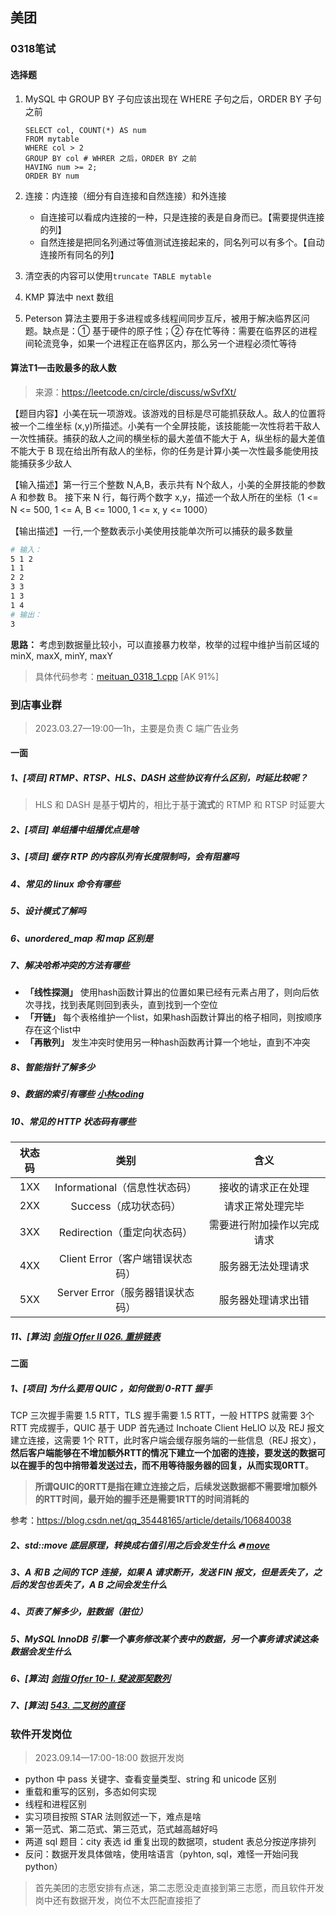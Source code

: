 ## 美团

### 0318笔试

#### 选择题

1. MySQL 中 GROUP BY 子句应该出现在 WHERE 子句之后，ORDER BY 子句之前

   ```mysql
   SELECT col, COUNT(*) AS num
   FROM mytable
   WHERE col > 2
   GROUP BY col # WHRER 之后，ORDER BY 之前
   HAVING num >= 2;
   ORDER BY num 
   ```

2. 连接：内连接（细分有自连接和自然连接）和外连接

   - 自连接可以看成内连接的一种，只是连接的表是自身而已。【需要提供连接的列】
   - 自然连接是把同名列通过等值测试连接起来的，同名列可以有多个。【自动连接所有同名的列】

3. 清空表的内容可以使用`truncate TABLE mytable`
4. KMP 算法中 next 数组
5. Peterson 算法主要用于多进程或多线程间同步互斥，被用于解决临界区问题。缺点是：① 基于硬件的原子性；② 存在忙等待：需要在临界区的进程间轮流竞争，如果一个进程正在临界区内，那么另一个进程必须忙等待



#### 算法T1—击败最多的敌人数

> 来源：https://leetcode.cn/circle/discuss/wSvfXt/

【题目内容】小美在玩一项游戏。该游戏的目标是尽可能抓获敌人。敌人的位置将被一个二维坐标 (x,y)所描述。小美有一个全屏技能，该技能能一次性将若干敌人一次性捕获。捕获的敌人之间的横坐标的最大差值不能大于 A，纵坐标的最大差值不能大于 B 现在给出所有敌人的坐标，你的任务是计算小美一次性最多能使用技能捕获多少敌人

【输入描述】第一行三个整数 N,A,B，表示共有 N个敌人，小美的全屏技能的参数 A 和参数 B。
接下来 N 行，每行两个数字 x,y，描述一个敌人所在的坐标（1 <= N <= 500, 1 <= A, B <= 1000, 1 <= x, y <= 1000）

【输出描述】一行,一个整数表示小美使用技能单次所可以捕获的最多数量

```bash
# 输入：
5 1 2
1 1
2 2
3 3
1 3
1 4
# 输出：
3
```

**思路：** 考虑到数据量比较小，可以直接暴力枚举，枚举的过程中维护当前区域的 minX, maxX, minY, maxY

> 具体代码参考：[meituan_0318_1.cpp](code/meituan_0318_1.cpp)  [AK 91%]



### 到店事业群

> 2023.03.27—19:00—1h，主要是负责 C 端广告业务

#### 一面

##### 1、[项目] RTMP、RTSP、HLS、DASH 这些协议有什么区别，时延比较呢？

> HLS 和 DASH 是基于**切片**的，相比于基于**流式**的 RTMP 和 RTSP 时延要大

##### 2、[项目] 单组播中组播优点是啥

##### 3、[项目] 缓存 RTP 的内容队列有长度限制吗，会有阻塞吗



##### 4、常见的 linux 命令有哪些

##### 5、设计模式了解吗

##### 6、unordered_map  和 map 区别是

##### 7、解决哈希冲突的方法有哪些

- **「线性探测」** 使用hash函数计算出的位置如果已经有元素占用了，则向后依次寻找，找到表尾则回到表头，直到找到一个空位
- **「开链」** 每个表格维护一个list，如果hash函数计算出的格子相同，则按顺序存在这个list中
- **「再散列」** 发生冲突时使用另一种hash函数再计算一个地址，直到不冲突

##### 8、智能指针了解多少

##### 9、数据的索引有哪些 [小林coding](https://xiaolincoding.com/mysql/index/index_interview.html)

##### 10、常见的 **HTTP 状态码**有哪些

| 状态码 |               类别               |            含义            |
| :----: | :------------------------------: | :------------------------: |
|  1XX   |  Informational（信息性状态码）   |     接收的请求正在处理     |
|  2XX   |      Success（成功状态码）       |      请求正常处理完毕      |
|  3XX   |   Redirection（重定向状态码）    | 需要进行附加操作以完成请求 |
|  4XX   | Client Error（客户端错误状态码） |     服务器无法处理请求     |
|  5XX   | Server Error（服务器错误状态码） |     服务器处理请求出错     |

##### 11、[算法] [剑指 Offer II 026. 重排链表](https://leetcode.cn/problems/LGjMqU/)



#### 二面

##### 1、[项目] 为什么要用 QUIC ，如何做到 0-RTT 握手

TCP 三次握手需要 1.5 RTT，TLS 握手需要 1.5 RTT，一般 HTTPS 就需要 3个 RTT 完成握手，QUIC 基于 UDP 首先通过 Inchoate Client HeLlO 以及 REJ 报文建立连接，这需要 1个 RTT，此时客户端会缓存服务端的一些信息（REJ 报文），**然后客户端能够在不增加额外RTT的情况下建立一个加密的连接，要发送的数据可以在握手的包中捎带着发送过去，而不用等待服务器的回复，从而实现0RTT**。

> **所谓QUIC的0RTT是指在建立连接之后，后续发送数据都不需要增加额外的RTT时间，最开始的握手还是需要1RTT的时间消耗的**

参考：https://blog.csdn.net/qq_35448165/article/details/106840038



##### 2、std::move **底层原理**，转换成右值引用之后会发生什么 :fire: [move](https://github.com/EricPengShuai/Interview/blob/main/STL/README.md#move)

##### 3、A 和 B 之间的 TCP 连接，如果 A 请求断开，发送 FIN 报文，但是丢失了，之后的发包也丢失了，A B 之间会发生什么

##### 4、页表了解多少，脏数据（脏位）

##### 5、MySQL InnoDB 引擎一个事务修改某个表中的数据，另一个事务请求读这条数据会发生什么

##### 6、[算法] [剑指 Offer 10- I. 斐波那契数列](https://leetcode.cn/problems/fei-bo-na-qi-shu-lie-lcof/)

##### 7、[算法] [543. 二叉树的直径](https://leetcode.cn/problems/diameter-of-binary-tree/)



### 软件开发岗位

> 2023.09.14—17:00-18:00 数据开发岗

- python 中 pass 关键字、查看变量类型、string 和 unicode 区别
- 重载和重写的区别，多态如何实现
- 线程和进程区别
- 实习项目按照 STAR 法则叙述一下，难点是啥
- 第一范式、第二范式、第三范式，范式越高越好吗
- 两道 sql 题目：city 表选 id 重复出现的数据项，student 表总分按逆序排列
- 反问：数据开发具体做啥，使用啥语言（pyhton, sql，难怪一开始问我 python）

> 首先美团的志愿安排有点迷，第二志愿没走直接到第三志愿，而且软件开发岗中还有数据开发，岗位不太匹配直接拒了



